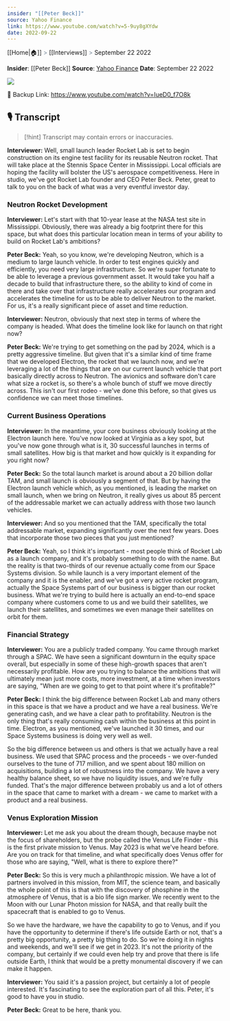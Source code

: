 ```yaml
---
insider: "[[Peter Beck]]"
source: Yahoo Finance
link: https://www.youtube.com/watch?v=5-9uy8gXYdw
date: 2022-09-22
---
```

[[Home|🏠]] <span style="color: LightSlateGray">></span> [[Interviews]] <span style="color: LightSlateGray">></span> September 22 2022

**Insider**: [[Peter Beck]]
**Source**: [Yahoo Finance](https://www.youtube.com/watch?v=5-9uy8gXYdw)
**Date**: September 22 2022

![](https://www.youtube.com/watch?v=IueD0_f7O8k)

🔗 Backup Link: https://www.youtube.com/watch?v=IueD0_f7O8k
## 🎙️ Transcript

>[!hint] Transcript may contain errors or inaccuracies.

**Interviewer:** Well, small launch leader Rocket Lab is set to begin construction on its engine test facility for its reusable Neutron rocket. That will take place at the Stennis Space Center in Mississippi. Local officials are hoping the facility will bolster the US's aerospace competitiveness. Here in studio, we've got Rocket Lab founder and CEO Peter Beck. Peter, great to talk to you on the back of what was a very eventful investor day.

### Neutron Rocket Development

**Interviewer:** Let's start with that 10-year lease at the NASA test site in Mississippi. Obviously, there was already a big footprint there for this space, but what does this particular location mean in terms of your ability to build on Rocket Lab's ambitions?

**Peter Beck:** Yeah, so you know, we're developing Neutron, which is a medium to large launch vehicle. In order to test engines quickly and efficiently, you need very large infrastructure. So we're super fortunate to be able to leverage a previous government asset. It would take you half a decade to build that infrastructure there, so the ability to kind of come in there and take over that infrastructure really accelerates our program and accelerates the timeline for us to be able to deliver Neutron to the market. For us, it's a really significant piece of asset and time reduction.

**Interviewer:** Neutron, obviously that next step in terms of where the company is headed. What does the timeline look like for launch on that right now?

**Peter Beck:** We're trying to get something on the pad by 2024, which is a pretty aggressive timeline. But given that it's a similar kind of time frame that we developed Electron, the rocket that we launch now, and we're leveraging a lot of the things that are on our current launch vehicle that port basically directly across to Neutron. The avionics and software don't care what size a rocket is, so there's a whole bunch of stuff we move directly across. This isn't our first rodeo - we've done this before, so that gives us confidence we can meet those timelines.

### Current Business Operations

**Interviewer:** In the meantime, your core business obviously looking at the Electron launch here. You've now looked at Virginia as a key spot, but you've now gone through what is it, 30 successful launches in terms of small satellites. How big is that market and how quickly is it expanding for you right now?

**Peter Beck:** So the total launch market is around about a 20 billion dollar TAM, and small launch is obviously a segment of that. But by having the Electron launch vehicle which, as you mentioned, is leading the market on small launch, when we bring on Neutron, it really gives us about 85 percent of the addressable market we can actually address with those two launch vehicles.

**Interviewer:** And so you mentioned that the TAM, specifically the total addressable market, expanding significantly over the next few years. Does that incorporate those two pieces that you just mentioned?

**Peter Beck:** Yeah, so I think it's important - most people think of Rocket Lab as a launch company, and it's probably something to do with the name. But the reality is that two-thirds of our revenue actually come from our Space Systems division. So while launch is a very important element of the company and it is the enabler, and we've got a very active rocket program, actually the Space Systems part of our business is bigger than our rocket business. What we're trying to build here is actually an end-to-end space company where customers come to us and we build their satellites, we launch their satellites, and sometimes we even manage their satellites on orbit for them.

### Financial Strategy

**Interviewer:** You are a publicly traded company. You came through market through a SPAC. We have seen a significant downturn in the equity space overall, but especially in some of these high-growth spaces that aren't necessarily profitable. How are you trying to balance the ambitions that will ultimately mean just more costs, more investment, at a time when investors are saying, "When are we going to get to that point where it's profitable?"

**Peter Beck:** I think the big difference between Rocket Lab and many others in this space is that we have a product and we have a real business. We're generating cash, and we have a clear path to profitability. Neutron is the only thing that's really consuming cash within the business at this point in time. Electron, as you mentioned, we've launched it 30 times, and our Space Systems business is doing very well as well.

So the big difference between us and others is that we actually have a real business. We used that SPAC process and the proceeds - we over-funded ourselves to the tune of 717 million, and we spent about 180 million on acquisitions, building a lot of robustness into the company. We have a very healthy balance sheet, so we have no liquidity issues, and we're fully funded. That's the major difference between probably us and a lot of others in the space that came to market with a dream - we came to market with a product and a real business.

### Venus Exploration Mission

**Interviewer:** Let me ask you about the dream though, because maybe not the focus of shareholders, but the probe called the Venus Life Finder - this is the first private mission to Venus. May 2023 is what we've heard before. Are you on track for that timeline, and what specifically does Venus offer for those who are saying, "Well, what is there to explore there?"

**Peter Beck:** So this is very much a philanthropic mission. We have a lot of partners involved in this mission, from MIT, the science team, and basically the whole point of this is that with the discovery of phosphine in the atmosphere of Venus, that is a bio life sign marker. We recently went to the Moon with our Lunar Photon mission for NASA, and that really built the spacecraft that is enabled to go to Venus.

So we have the hardware, we have the capability to go to Venus, and if you have the opportunity to determine if there's life outside Earth or not, that's a pretty big opportunity, a pretty big thing to do. So we're doing it in nights and weekends, and we'll see if we get in 2023. It's not the priority of the company, but certainly if we could even help try and prove that there is life outside Earth, I think that would be a pretty monumental discovery if we can make it happen.

**Interviewer:** You said it's a passion project, but certainly a lot of people interested. It's fascinating to see the exploration part of all this. Peter, it's good to have you in studio.

**Peter Beck:** Great to be here, thank you.